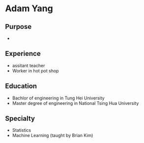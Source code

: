 # Adam Yang
## Purpose
- 
## Experience
- assitant teacher
- Worker in hot pot shop
## Education
- Bachlor of engineering in Tung Hei University
- Master degree of engineering in National Tsing Hua University
## Specialty
- Statistics
- Machine Learning (taught by Brian Kim)
